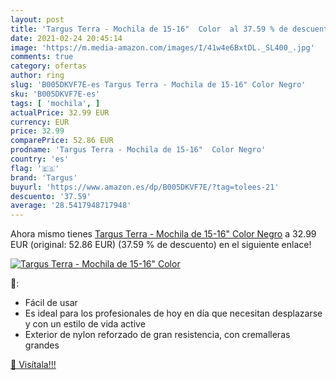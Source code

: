 ```yaml
---
layout: post
title: 'Targus Terra - Mochila de 15-16"  Color  al 37.59 % de descuento'
date: 2021-02-24 20:45:14
image: 'https://m.media-amazon.com/images/I/41w4e6BxtDL._SL400_.jpg'
comments: true
category: ofertas
author: ring
slug: 'B005DKVF7E-es Targus Terra - Mochila de 15-16" Color Negro'
sku: 'B005DKVF7E-es'
tags: [ 'mochila', ]
actualPrice: 32.99 EUR
currency: EUR
price: 32.99
comparePrice: 52.86 EUR
prodname: 'Targus Terra - Mochila de 15-16"  Color Negro'
country: 'es'
flag: '🇪🇸'
brand: 'Targus'
buyurl: 'https://www.amazon.es/dp/B005DKVF7E/?tag=tolees-21'
descuento: '37.59'
average: '28.5417948717948'
---
```


Ahora mismo tienes [Targus Terra - Mochila de 15-16"  Color Negro](https://www.amazon.es/dp/B005DKVF7E/?tag=tolees-21) a 32.99 EUR (original: 52.86 EUR) (37.59 %  de descuento) en el siguiente enlace!

[![Targus Terra - Mochila de 15-16"  Color ](https://m.media-amazon.com/images/I/41w4e6BxtDL._SL400_.jpg)](https://www.amazon.es/dp/B005DKVF7E/?tag=tolees-21)

🔎:

- Fácil de usar
- Es ideal para los profesionales de hoy en día que necesitan desplazarse y con un estilo de vida active
- Exterior de nylon reforzado de gran resistencia, con cremalleras grandes

[🛒 Visítala!!!](https://www.amazon.es/dp/B005DKVF7E/?tag=tolees-21)
